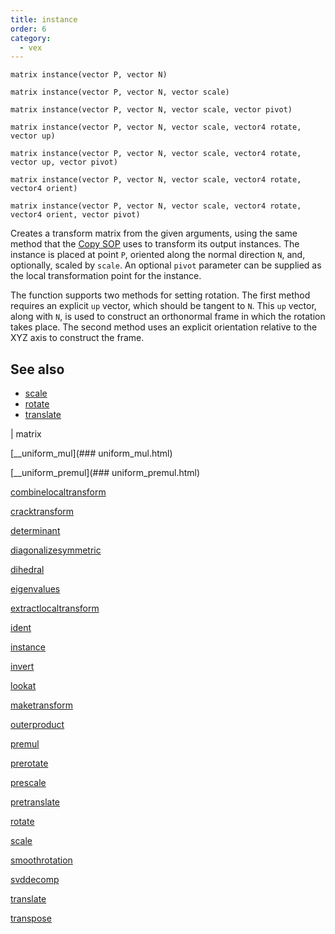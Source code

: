 ```yaml
---
title: instance
order: 6
category:
  - vex
---
```


`matrix instance(vector P, vector N)`

`matrix instance(vector P, vector N, vector scale)`

`matrix instance(vector P, vector N, vector scale, vector pivot)`

`matrix instance(vector P, vector N, vector scale, vector4 rotate, vector up)`

`matrix instance(vector P, vector N, vector scale, vector4 rotate, vector up, vector pivot)`

`matrix instance(vector P, vector N, vector scale, vector4 rotate, vector4 orient)`

`matrix instance(vector P, vector N, vector scale, vector4 rotate, vector4 orient, vector pivot)`

Creates a transform matrix from the given arguments, using the same
method that the [Copy SOP](../../nodes/sop/copy.html) uses to transform its
output instances. The instance is placed at point `P`, oriented
along the normal direction `N`, and, optionally, scaled by `scale`. An
optional `pivot` parameter can be supplied as the local transformation point
for the instance.

The function supports two methods for setting rotation. The first method
requires an explicit `up` vector, which should be tangent to `N`. This
`up` vector, along with `N`, is used to construct an orthonormal frame
in which the rotation takes place.
The second method uses an explicit orientation relative to the XYZ axis
to construct the frame.



## See also

- [scale](scale.html)
- [rotate](rotate.html)
- [translate](translate.html)

|
matrix

[\_\_uniform\_mul](### uniform_mul.html)

[\_\_uniform\_premul](### uniform_premul.html)

[combinelocaltransform](combinelocaltransform.html)

[cracktransform](cracktransform.html)

[determinant](determinant.html)

[diagonalizesymmetric](diagonalizesymmetric.html)

[dihedral](dihedral.html)

[eigenvalues](eigenvalues.html)

[extractlocaltransform](extractlocaltransform.html)

[ident](ident.html)

[instance](instance.html)

[invert](invert.html)

[lookat](lookat.html)

[maketransform](maketransform.html)

[outerproduct](outerproduct.html)

[premul](premul.html)

[prerotate](prerotate.html)

[prescale](prescale.html)

[pretranslate](pretranslate.html)

[rotate](rotate.html)

[scale](scale.html)

[smoothrotation](smoothrotation.html)

[svddecomp](svddecomp.html)

[translate](translate.html)

[transpose](transpose.html)
